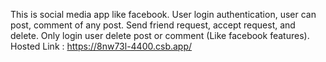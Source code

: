 This is social media app like facebook.
User login authentication, user can post, comment of any post. Send friend request, accept request, and delete. 
Only login user delete post or comment (Like facebook features).
Hosted Link : https://8nw73l-4400.csb.app/
